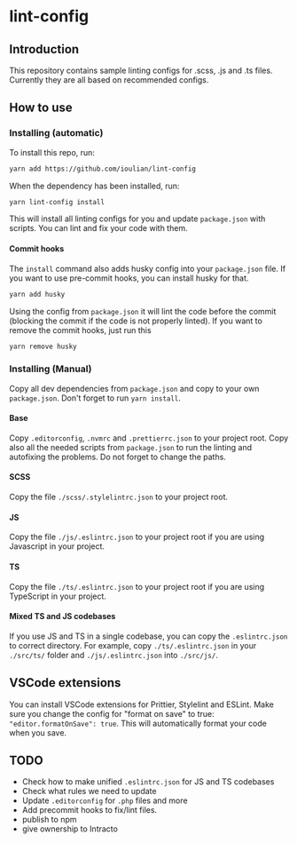 # lint-config

## Introduction

This repository contains sample linting configs for .scss, .js and .ts files. Currently they are all based on recommended configs.

## How to use

### Installing (automatic)

To install this repo, run:

```bash
yarn add https://github.com/ioulian/lint-config
```

When the dependency has been installed, run:

```bash
yarn lint-config install
```

This will install all linting configs for you and update `package.json` with scripts. You can lint and fix your code with them.

#### Commit hooks

The `install` command also adds husky config into your `package.json` file. If you want to use pre-commit hooks, you can install husky for that.

```bash
yarn add husky
```

Using the config from `package.json` it will lint the code before the commit (blocking the commit if the code is not properly linted).
If you want to remove the commit hooks, just run this

```bash
yarn remove husky
```

### Installing (Manual)

Copy all dev dependencies from `package.json` and copy to your own `package.json`. Don't forget to run `yarn install`.

#### Base

Copy `.editorconfig`, `.nvmrc` and `.prettierrc.json` to your project root. Copy also all the needed scripts from `package.json` to run the linting and autofixing the problems. Do not forget to change the paths.

#### SCSS

Copy the file `./scss/.stylelintrc.json` to your project root.

#### JS

Copy the file `./js/.eslintrc.json` to your project root if you are using Javascript in your project.

#### TS

Copy the file `./ts/.eslintrc.json` to your project root if you are using TypeScript in your project.

#### Mixed TS and JS codebases

If you use JS and TS in a single codebase, you can copy the `.eslintrc.json` to correct directory.
For example, copy `./ts/.eslintrc.json` in your `./src/ts/` folder and `./js/.eslintrc.json` into `./src/js/`.

## VSCode extensions

You can install VSCode extensions for Prittier, Stylelint and ESLint. Make sure you change the config for "format on save" to true: `"editor.formatOnSave": true`. This will automatically format your code when you save.

## TODO

- Check how to make unified `.eslintrc.json` for JS and TS codebases
- Check what rules we need to update
- Update `.editorconfig` for `.php` files and more
- Add precommit hooks to fix/lint files.
- publish to npm
- give ownership to Intracto
